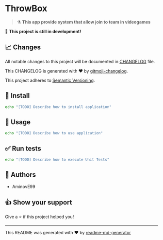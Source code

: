 # ****ThrowBox****

> :alembic: **This app provide system that allow join to team in videogames**

:construction: **This project is still in development!**

## :chart_with_upwards_trend: Changes

All notable changes to this project will be documented in [CHANGELOG](./CHANGELOG.md) file.

This CHANGELOG is generated with :heart: by [gitmoji-changelog](https://github.com/frinyvonnick/gitmoji-changelog).
<!--
To generate new changelog:
* update `.gitmoji-changelogrc`
* execute `gitmoji-changelog --preset generic`

-->

This project adheres to [Semantic Versioning](https://semver.org/spec/v2.0.0.html).

## :construction: Install

```sh
echo "[TODO] Describe how to install application"
```

## :rocket: Usage

```sh
echo "[TODO] Describe how to use application"
```

## :white_check_mark: Run tests

```sh
echo "[TODO] Describe how to execute Unit Tests"
```

<!--
[TODO] If project is deployed to DockerHub:

## :whale: Supported Docker tags


* `latest`

-->

## :bust_in_silhouette: Authors

* AminovE99

## :thumbsup: Show your support

Give a :star: if this project helped you!

* * *

This README was generated with :heart: by [readme-md-generator](https://github.com/kefranabg/readme-md-generator)

